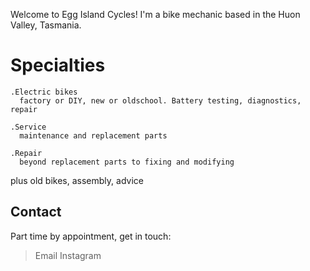 Welcome to Egg Island Cycles!
I'm a bike mechanic based in the Huon Valley, Tasmania.

Specialties
=======

    .Electric bikes
      factory or DIY, new or oldschool. Battery testing, diagnostics, repair
      
    .Service
      maintenance and replacement parts

    .Repair
      beyond replacement parts to fixing and modifying

plus old bikes, assembly, advice

Contact
------
Part time by appointment,
get in touch:
>Email
>Instagram
